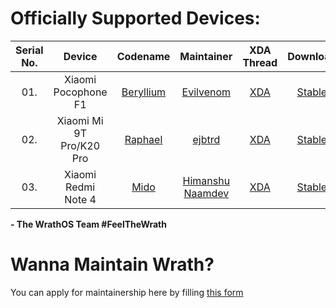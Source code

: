 Officially Supported Devices:
=============================

|Serial No. | Device                           | Codename                                                                     			 | Maintainer                                                 | XDA Thread                                                       | Download                                                                                                                                                                      |
|:---------:| :------------------------------: | :-------------------------------------------------------------------------------------: | :--------------------------------------------------------: | :--------------------------------------------------------------: | :----------------------------------------------------------------------: |
| 01.		| Xiaomi Pocophone F1              | [Beryllium](https://github.com/WrathOS-Devices/) 						 			     | [Evilvenom](http://github.com/ktanay98)                    | [XDA](#SOON) 													 | [Stable](https://sourceforge.net/projects/wrathos/files/beryllium/) 			|
| 02.		| Xiaomi Mi 9T Pro/K20 Pro         | [Raphael](https://github.com/WrathOS-Devices/) 						 			     | [ejbtrd](http://github.com/ejbtrd)                         | [XDA](#SOON) 													 | [Stable](https://sourceforge.net/projects/wrathos/files/raphael/) 			|
| 03.		| Xiaomi Redmi Note 4              | [Mido](https://github.com/WrathOS-Devices/) 						 			         | [Himanshu Naamdev](https://github.com/hnaamdev41)          | [XDA](#SOON) 												     | [Stable](https://sourceforge.net/projects/wrathos/files/mido/) 
<!-- Note for maintainers: add your devices in alphabetical order by the "Device" column, not "Codename" -->

**- The WrathOS Team #FeelTheWrath**

Wanna Maintain Wrath?
=============================
You can apply for maintainership here by filling [this form](https://docs.google.com/forms/d/e/1FAIpQLSdkODOFGkg25qaLBQEtNHdUr31fgdzWXdf5uGqy4bvt4hcEwg/viewform)


